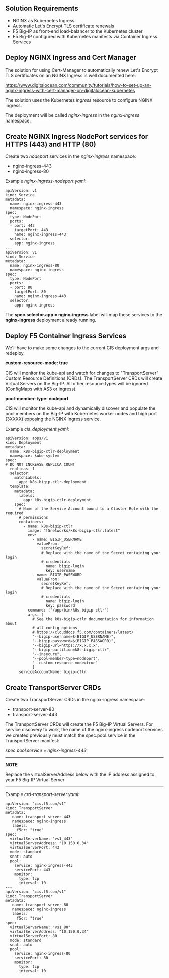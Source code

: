 Solution Requirements
---------------------

* NGINX as Kubernetes Ingress
* Automatic Let's Encrypt TLS certificate renewals 
* F5 Big-IP as front-end load-balancer to the Kubernetes cluster
* F5 Big-IP configured with Kubernetes manifests via Container Ingress Services


Deploy NGINX Ingress and Cert Manager
-------------------------------------

The solution for using Cert-Manager to automatically renew Let's Encrypt TLS certificates on an NGINX Ingress is well documented here:

https://www.digitalocean.com/community/tutorials/how-to-set-up-an-nginx-ingress-with-cert-manager-on-digitalocean-kubernetes

The solution uses the Kubernetes _ingress_ resource to configure NGINX ingress.

The deployment will be called _nginx-ingress_ in the _nginx-ingress_ namespace.


Create NGINX Ingress NodePort services for HTTPS (443) and HTTP (80)
--------------------------------------------------------------------

Create two _nodeport_ services in the _nginx-ingress_ namespace:

* nginx-ingress-443
* nginx-ingress-80

Example _nginx-ingress-nodeport.yaml_:
```
apiVersion: v1
kind: Service
metadata:
  name: nginx-ingress-443
  namespace: nginx-ingress
spec:
  type: NodePort 
  ports:
  - port: 443
    targetPort: 443
    name: nginx-ingress-443
  selector:
    app: nginx-ingress
---
apiVersion: v1
kind: Service
metadata:
  name: nginx-ingress-80
  namespace: nginx-ingress
spec:
  type: NodePort 
  ports:
  - port: 80
    targetPort: 80
    name: nginx-ingress-443
  selector:
    app: nginx-ingress
```
The **spec.selector.app = nginx-ingress** label will map these services to the **nginx-ingress** deployment already running.

Deploy F5 Container Ingress Services
------------------------------------

We'll have to make some changes to the current CIS deployment args and redeploy.
 
**custom-resource-mode: true**

CIS will monitor the kube-api and watch for changes to "TransportServer" Custom Resource Definitions (CRDs). The TransportServer CRDs will create Virtual Servers on the Big-IP. All other resource types will be ignored (ConfigMaps with AS3 or ingress).
 
**pool-member-type: nodeport**

CIS will monitor the kube-api and dynamically discover and populate the pool members on the Big-IP with Kubernetes worker nodes and high port (3XXXX) exposing the NGINX Ingress service.

Example _cis_deployment.yaml_:
```
apiVersion: apps/v1
kind: Deployment
metadata:
  name: k8s-bigip-ctlr-deployment
  namespace: kube-system
spec:
# DO NOT INCREASE REPLICA COUNT
  replicas: 1
  selector:
    matchLabels:
      app: k8s-bigip-ctlr-deployment
  template:
    metadata:
      labels:
        app: k8s-bigip-ctlr-deployment
    spec:
      # Name of the Service Account bound to a Cluster Role with the required
      # permissions
      containers:
        - name: k8s-bigip-ctlr
          image: "f5networks/k8s-bigip-ctlr:latest"
          env:
            - name: BIGIP_USERNAME
              valueFrom:
                secretKeyRef:
                # Replace with the name of the Secret containing your login
                # credentials
                  name: bigip-login
                  key: username
            - name: BIGIP_PASSWORD
              valueFrom:
                secretKeyRef:
                # Replace with the name of the Secret containing your login
                # credentials
                  name: bigip-login
                  key: password
          command: ["/app/bin/k8s-bigip-ctlr"]
          args: [
            # See the k8s-bigip-ctlr documentation for information about
            # all config options
            # https://clouddocs.f5.com/containers/latest/
            "--bigip-username=$(BIGIP_USERNAME)",
            "--bigip-password=$(BIGIP_PASSWORD)",
            "--bigip-url=https://x.x.x.x",
            "--bigip-partition=k8s-bigip-ctlr",
            "--insecure",
            "--pool-member-type=nodeport",
            "--custom-resource-mode=true"
            ]
      serviceAccountName: bigip-ctlr
```
			
Create TransportServer CRDs
---------------------------

Create two TransportServer CRDs in the nginx-ingress namespace:

* transport-server-80
* transport-server-443 

The TransportServer CRDs will create the F5 Big-IP Virtual Servers. For service discovery to work, the name of the nginx-ingress nodeport services we created previously must match the spec.pool.service in the TransportServer manifest: 

_spec.pool.service = nginx-ingress-443_

---
**NOTE**

Replace the virtualServerAddress below with the IP address assigned to your F5 Big-IP Virtual Server

---

Example _crd-transport-server.yaml_:
```
apiVersion: "cis.f5.com/v1"
kind: TransportServer
metadata:
   name: transport-server-443
   namespace: nginx-ingress
   labels:
     f5cr: "true"
spec:
  virtualServerName: "vs1_443"
  virtualServerAddress: "10.150.0.34"
  virtualServerPort: 443
  mode: standard
  snat: auto
  pool:
    service: nginx-ingress-443
    servicePort: 443
    monitor:
      type: tcp
      interval: 10
---
apiVersion: "cis.f5.com/v1"
kind: TransportServer
metadata:
   name: transport-server-80
   namespace: nginx-ingress
   labels:
     f5cr: "true"
spec:
  virtualServerName: "vs1_80"
  virtualServerAddress: "10.150.0.34"
  virtualServerPort: 80
  mode: standard
  snat: auto
  pool:
    service: nginx-ingress-80
    servicePort: 80
    monitor:
      type: tcp
      interval: 10
```
